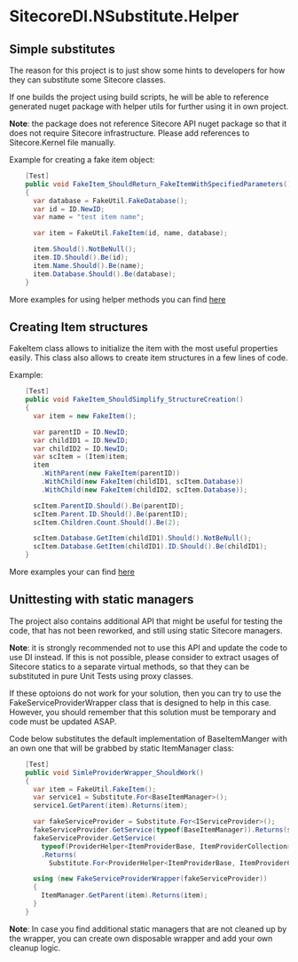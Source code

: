# SitecoreDI.NSubstitute.Helper
## Simple substitutes
The reason for this project is to just show some hints to developers for how they can substitute some Sitecore classes.

If one builds the project using build scripts, he will be able to reference generated nuget package with helper utils for further using it in own project.

**Note**: the package does not reference Sitecore API nuget package so that it does not require Sitecore infrastructure. Please add references to Sitecore.Kernel file manually.

Example for creating a fake item object:
```C#
    [Test]
    public void FakeItem_ShouldReturn_FakeItemWithSpecifiedParameters()
    {
      var database = FakeUtil.FakeDatabase();
      var id = ID.NewID;
      var name = "test item name";

      var item = FakeUtil.FakeItem(id, name, database);

      item.Should().NotBeNull();
      item.ID.Should().Be(id);
      item.Name.Should().Be(name);
      item.Database.Should().Be(database);
    }
```


More examples for using helper methods you can find [here](https://github.com/smarchenko/SitecoreDI.NSubstitute.Helper/blob/master/code/Sitecore.NSubstitute.UnitTests/FakeUtilTester.cs)

## Creating Item structures
FakeItem class allows to initialize the item with the most useful properties easily. This class also allows to create item structures in a few lines of code.

Example:
```C#
    [Test]
    public void FakeItem_ShouldSimplify_StructureCreation()
    {
      var item = new FakeItem();

      var parentID = ID.NewID;
      var childID1 = ID.NewID;
      var childID2 = ID.NewID;
      var scItem = (Item)item;
      item
        .WithParent(new FakeItem(parentID))
        .WithChild(new FakeItem(childID1, scItem.Database))
        .WithChild(new FakeItem(childID2, scItem.Database));

      scItem.ParentID.Should().Be(parentID);
      scItem.Parent.ID.Should().Be(parentID);
      scItem.Children.Count.Should().Be(2);

      scItem.Database.GetItem(childID1).Should().NotBeNull();
      scItem.Database.GetItem(childID1).ID.Should().Be(childID1);
    }
```

More examples your can find [here](https://github.com/smarchenko/SitecoreDI.NSubstitute.Helper/blob/master/code/Sitecore.NSubstitute.UnitTests/FakeItemTester.cs)

## Unittesting with static managers  
The project also contains additional API that might be useful for testing the code, that has not been reworked, and still using static Sitecore managers.

**Note**: it is strongly recommended not to use this API and update the code to use DI instead. If this is not possible, please consider to extract usages of Sitecore statics to a separate virtual methods, so that they can be substituted in pure Unit Tests using proxy classes. 

If these optoions do not work for your solution, then you can try to use the FakeServiceProviderWrapper class that is designed to help in this case. However, you should remember that this solution must be temporary and code must be updated ASAP.

Code below substitutes the default implementation of BaseItemManger with an own one that will be grabbed by static ItemManager class:
```C#
    [Test]
    public void SimleProviderWrapper_ShouldWork()
    {
      var item = FakeUtil.FakeItem();
      var service1 = Substitute.For<BaseItemManager>();
      service1.GetParent(item).Returns(item);

      var fakeServiceProvider = Substitute.For<IServiceProvider>();
      fakeServiceProvider.GetService(typeof(BaseItemManager)).Returns(service1);
      fakeServiceProvider.GetService(
        typeof(ProviderHelper<ItemProviderBase, ItemProviderCollection>))
        .Returns(
          Substitute.For<ProviderHelper<ItemProviderBase, ItemProviderCollection>>("/somepath"));

      using (new FakeServiceProviderWrapper(fakeServiceProvider))
      {
        ItemManager.GetParent(item).Returns(item);
      }
    }
```

**Note**: In case you find additional static managers that are not cleaned up by the wrapper, you can create own disposable wrapper and add your own cleanup logic. 
